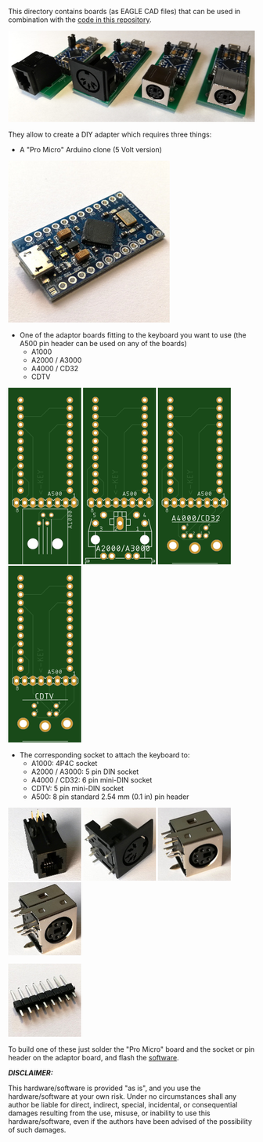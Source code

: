 This directory contains boards (as EAGLE CAD files) that can be used in combination with the [code in this repository](..).

![Boards](img/boards.jpg)

They allow to create a DIY adapter which requires three things:
* A "Pro Micro" Arduino clone (5 Volt version)

![Pro Micro](img/pro_micro.jpg)

* One of the adaptor boards fitting to the keyboard you want to use (the A500 pin header can be used on any of the boards)
  * A1000
  * A2000 / A3000
  * A4000 / CD32
  * CDTV

![A500/A1000 board](img/board_A500_A1000.png)
![A500/A2000/A3000 board](img/board_A500_A2000_A3000.png)
![A500/A4000/CD32 board](img/board_A500_A4000_CD32.png)
![A500/CDTV board](img/board_A500_CDTV.png)

* The corresponding socket to attach the keyboard to:
  * A1000: 4P4C socket
  * A2000 / A3000: 5 pin DIN socket
  * A4000 / CD32: 6 pin mini-DIN socket
  * CDTV: 5 pin mini-DIN socket
  * A500: 8 pin standard 2.54 mm (0.1 in) pin header

![A1000 socket](img/socket_A1000.jpg)
![A2000/A3000 socket](img/socket_A2000_A3000.jpg)
![A4000/CD32 socket](img/socket_A4000_CD32.jpg)
![CDTV socket](img/socket_CDTV.jpg)

![A500 pin header](img/header_A500.jpg)



To build one of these just solder the "Pro Micro" board and the socket or pin header on the adaptor board, and flash the [software](..).



***DISCLAIMER:***

This hardware/software is provided "as is", and you use the hardware/software at your own risk. Under no circumstances shall any author be liable for direct, indirect, special, incidental, or consequential damages resulting from the use, misuse, or inability to use this hardware/software, even if the authors have been advised of the possibility of such damages.
